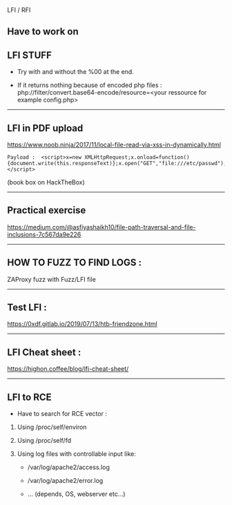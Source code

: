 LFI / RFI

## Have to work on

## LFI STUFF

- Try with and without the %00 at the end.

- If it returns nothing because of encoded php files : php://filter/convert.base64-encode/resource=\<your ressource for example config.php\>

---

## LFI in PDF upload 

https://www.noob.ninja/2017/11/local-file-read-via-xss-in-dynamically.html

```
Payload :  <script>x=new XMLHttpRequest;x.onload=function(){document.write(this.responseText)};x.open("GET","file:///etc/passwd");x.send();</script>
```

(book box on HackTheBox)


---

## Practical exercise

https://medium.com/@asfiyashaikh10/file-path-traversal-and-file-inclusions-7c567da9e226

---

## HOW TO FUZZ TO FIND LOGS :

ZAProxy fuzz with Fuzz/LFI file

---

## Test LFI :

https://0xdf.gitlab.io/2019/07/13/htb-friendzone.html

---

## LFI Cheat sheet :

https://highon.coffee/blog/lfi-cheat-sheet/

---

## LFI to RCE

- Have to search for RCE vector :

1. Using /proc/self/environ

2. Using /proc/self/fd

3. Using log files with controllable input like:

    - /var/log/apache2/access.log

    - /var/log/apache2/error.log

    - ... (depends, OS, webserver etc...)